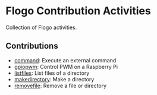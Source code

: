 # Flogo Contribution Activities
Collection of Flogo activities.

## Contributions

* [command](command): Execute an external command
* [gpiopwm](gpiopwm): Control PWM on a Raspberry Pi
* [listfiles](listfiles): List files of a directory
* [makedirectory](makedirectory): Make a directory
* [removefile](removefile): Remove a file or directory
